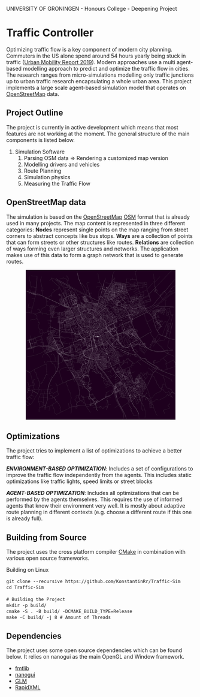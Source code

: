 UNIVERSITY OF GRONINGEN - Honours College - Deepening Project

# Traffic Controller
Optimizing traffic flow is a key component of modern city planning. Commuters in the US alone spend around 54 hours yearly being stuck in traffic ([Urban Mobility Report 2019](https://static.tti.tamu.edu/tti.tamu.edu/documents/mobility-report-2019.pdf)). Modern approaches use a multi agent-based modelling approach to predict and optimize the traffic flow in cities. The research ranges from micro-simulations modelling only traffic junctions up to urban traffic research encapsulating a whole urban area. This project implements a large scale agent-based simulation model that operates on [OpenStreetMap](https://www.openstreetmap.org) data.

## Project Outline
The project is currently in active development which means that most features are not working at the moment. The general structure of the main components is listed below.

1. Simulation Software
   1. Parsing OSM data => Rendering a customized map version
   3. Modelling drivers and vehicles
   4. Route Planning
   5. Simulation physics
   6. Measuring the Traffic Flow

## OpenStreetMap data
The simulation is based on the [OpenStreetMap](https://www.openstreetmap.org) [OSM](https://wiki.openstreetmap.org/wiki/OSM_XML) format that is already used in many projects. The map content is represented in three different categories: **Nodes** represent single points on the map ranging from street corners to abstract concepts like bus stops. **Ways** are a collection of points that can form streets or other structures like routes. **Relations** are collection of ways forming even larger structures and networks. The application makes use of this data to form a graph network that is used to generate routes.

<p align="center">
  <img src="example/data.png" width="400">
</p>

## Optimizations
The project tries to implement a list of optimizations to achieve a better traffic flow:

***ENVIRONMENT-BASED OPTIMIZATION***: Includes a set of configurations to improve the traffic flow independently from the agents. This includes static optimizations like traffic lights, speed limits or street blocks

***AGENT-BASED OPTIMIZATION***: Includes all optimizations that can be performed by the agents themselves. This requires the use of informed agents that know their environment very well. It is mostly about adaptive route planning in different contexts (e.g. choose a different route if this one is already full).

## Building from Source
The project uses the cross platform compiler [CMake](https://cmake.org/) in combination with various open source frameworks.

Building on Linux
```
git clone --recursive https://github.com/KonstantinRr/Traffic-Sim
cd Traffic-Sim

# Building the Project
mkdir -p build/
cmake -S . -B build/ -DCMAKE_BUILD_TYPE=Release
make -C build/ -j 8 # Amount of Threads
```

## Dependencies
The project uses some open source dependencies which can be found below. It relies on nanogui as the main OpenGL and Window framework.

- [fmtlib](https://github.com/fmtlib/fmt/)
- [nanogui](https://github.com/mitsuba-renderer/nanogui)
- [GLM](https://github.com/g-truc/glm)
- [RapidXML](http://rapidxml.sourceforge.net/)
